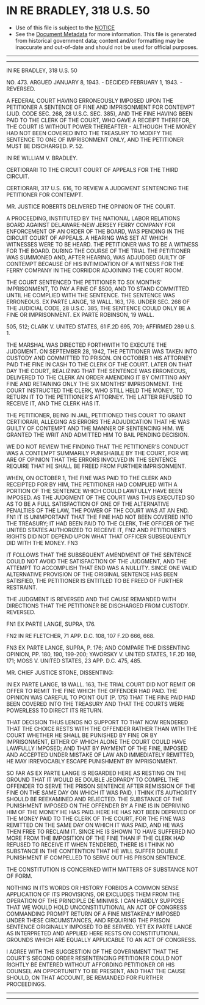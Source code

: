 ---
---

# IN RE BRADLEY, 318 U.S. 50

* Use of this file is subject to the [NOTICE](https://github.com/publicdocs/notice/blob/master/NOTICE)
* See the [Document Metadata](../../../) for more information.
  This file is generated from historical government data; content and/or formatting may be inaccurate and out-of-date and should not be used for official purposes.

----------
----------

IN RE BRADLEY, 318 U.S. 50

NO. 473.  ARGUED JANUARY 8, 1943.  - DECIDED FEBRUARY 1, 1943.  - REVERSED.

A FEDERAL COURT HAVING ERRONEOUSLY IMPOSED UPON THE PETITIONER A SENTENCE OF FINE AND IMPRISONMENT FOR CONTEMPT (JUD.  CODE SEC. 268, 28 U.S.C. SEC. 385), AND THE FINE HAVING BEEN PAID TO THE CLERK OF THE COURT, WHO GAVE A RECEIPT THEREFOR, THE COURT IS WITHOUT POWER THEREAFTER - ALTHOUGH THE MONEY HAD NOT BEEN COVERED INTO THE TREASURY TO MODIFY THE SENTENCE TO ONE OF IMPRISONMENT ONLY, AND THE PETITIONER MUST BE DISCHARGED.  P. 52.

IN RE WILLIAM V. BRADLEY.

CERTIORARI TO THE CIRCUIT COURT OF APPEALS FOR THE THIRD CIRCUIT.

CERTIORARI, 317 U.S. 616, TO REVIEW A JUDGMENT SENTENCING THE PETITIONER FOR CONTEMPT.

MR. JUSTICE ROBERTS DELIVERED THE OPINION OF THE COURT.

A PROCEEDING, INSTITUTED BY THE NATIONAL LABOR RELATIONS BOARD AGAINST DELAWARE-NEW JERSEY FERRY COMPANY FOR ENFORCEMENT OF AN ORDER OF THE BOARD, WAS PENDING IN THE CIRCUIT COURT OF APPEALS.  A HEARING WAS SET AT WHICH WITNESSES WERE TO BE HEARD.  THE PETITIONER WAS TO BE A WITNESS FOR THE BOARD.  DURING THE COURSE OF THE TRIAL THE PETITIONER WAS SUMMONED AND, AFTER HEARING, WAS ADJUDGED GUILTY OF CONTEMPT BECAUSE OF HIS INTIMIDATION OF A WITNESS FOR THE FERRY COMPANY IN THE CORRIDOR ADJOINING THE COURT ROOM.

THE COURT SENTENCED THE PETITIONER TO SIX MONTHS' IMPRISONMENT, TO PAY A FINE OF $500, AND TO STAND COMMITTED UNTIL HE COMPLIED WITH THE SENTENCE.  THE SENTENCE WAS ERRONEOUS.  EX PARTE LANGE, 18 WALL.  163, 176.  UNDER SEC. 268 OF THE JUDICIAL CODE, 28 U.S.C. 385, THE SENTENCE COULD ONLY BE A FINE OR IMPRISONMENT.  EX PARTE ROBINSON, 19 WALL.

505, 512; CLARK V. UNITED STATES, 61 F.2D 695, 709; AFFIRMED 289 U.S. 1.

THE MARSHAL WAS DIRECTED FORTHWITH TO EXECUTE THE JUDGMENT.  ON SEPTEMBER 28, 1942, THE PETITIONER WAS TAKEN INTO CUSTODY AND COMMITTED TO PRISON.  ON OCTOBER 1 HIS ATTORNEY PAID THE FINE IN CASH TO THE CLERK OF THE COURT.  LATER ON THAT DAY THE COURT, REALIZING THAT THE SENTENCE WAS ERRONEOUS, DELIVERED TO THE CLERK AN ORDER AMENDING IT BY OMITTING ANY FINE AND RETAINING ONLY THE SIX MONTHS' IMPRISONMENT.  THE COURT INSTRUCTED THE CLERK, WHO STILL HELD THE MONEY, TO RETURN IT TO THE PETITIONER'S ATTORNEY.  THE LATTER REFUSED TO RECEIVE IT, AND THE CLERK HAS IT.

THE PETITIONER, BEING IN JAIL, PETITIONED THIS COURT TO GRANT CERTIORARI, ALLEGING AS ERRORS THE ADJUDICATION THAT HE WAS GUILTY OF CONTEMPT AND THE MANNER OF SENTENCING HIM.  WE GRANTED THE WRIT AND ADMITTED HIM TO BAIL PENDING DECISION.

WE DO NOT REVIEW THE FINDING THAT THE PETITIONER'S CONDUCT WAS A CONTEMPT SUMMARILY PUNISHABLE BY THE COURT, FOR WE ARE OF OPINION THAT THE ERRORS INVOLVED IN THE SENTENCE REQUIRE THAT HE SHALL BE FREED FROM FURTHER IMPRISONMENT.

WHEN, ON OCTOBER 1, THE FINE WAS PAID TO THE CLERK AND RECEIPTED FOR BY HIM, THE PETITIONER HAD COMPLIED WITH A PORTION OF THE SENTENCE WHICH COULD LAWFULLY HAVE BEEN IMPOSED.  AS THE JUDGMENT OF THE COURT WAS THUS EXECUTED SO AS TO BE A FULL SATISFACTION OF ONE OF THE ALTERNATIVE PENALTIES OF THE LAW, THE POWER OF THE COURT WAS AT AN END.  FN1  IT IS UNIMPORTANT THAT THE FINE HAD NOT BEEN COVERED INTO THE TREASURY; IT HAD BEEN PAID TO THE CLERK, THE OFFICER OF THE UNITED STATES AUTHORIZED TO RECEIVE IT,  FN2  AND PETITIONER'S RIGHTS DID NOT DEPEND UPON WHAT THAT OFFICER SUBSEQUENTLY DID WITH THE MONEY.  FN3

IT FOLLOWS THAT THE SUBSEQUENT AMENDMENT OF THE SENTENCE COULD NOT AVOID THE SATISFACTION OF THE JUDGMENT, AND THE ATTEMPT TO ACCOMPLISH THAT END WAS A NULLITY.  SINCE ONE VALID ALTERNATIVE PROVISION OF THE ORIGINAL SENTENCE HAS BEEN SATISFIED, THE PETITIONER IS ENTITLED TO BE FREED OF FURTHER RESTRAINT.

THE JUDGMENT IS REVERSED AND THE CAUSE REMANDED WITH DIRECTIONS THAT THE PETITIONER BE DISCHARGED FROM CUSTODY.  REVERSED.

FN1  EX PARTE LANGE, SUPRA, 176.

FN2  IN RE FLETCHER, 71 APP. D.C. 108, 107 F.2D 666, 668.

FN3  EX PARTE LANGE, SUPRA, P. 176; AND COMPARE THE DISSENTING OPINION, PP. 180, 190, 199-200; YAVORSKY V. UNITED STATES, 1 F.2D 169, 171; MOSS V. UNITED STATES, 23 APP. D.C. 475, 485.

MR. CHIEF JUSTICE STONE, DISSENTING:

IN EX PARTE LANGE, 18 WALL.  163, THE TRIAL COURT DID NOT REMIT OR OFFER TO REMIT THE FINE WHICH THE OFFENDER HAD PAID.  THE OPINION WAS CAREFUL TO POINT OUT (P. 175) THAT THE FINE PAID HAD BEEN COVERED INTO THE TREASURY AND THAT THE COURTS WERE POWERLESS TO DIRECT ITS RETURN.

THAT DECISION THUS LENDS NO SUPPORT TO THAT NOW RENDERED THAT THE CHOICE RESTS WITH THE OFFENDER RATHER THAN WITH THE COURT WHETHER HE SHALL BE PUNISHED BY FINE OR BY IMPRISONMENT, EITHER OF WHICH ALONE THE COURT COULD HAVE LAWFULLY IMPOSED; AND THAT BY PAYMENT OF THE FINE, IMPOSED AND ACCEPTED UNDER MISTAKE OF LAW AND IMMEDIATELY REMITTED, HE MAY IRREVOCABLY ESCAPE PUNISHMENT BY IMPRISONMENT.

SO FAR AS EX PARTE LANGE IS REGARDED HERE AS RESTING ON THE GROUND THAT IT WOULD BE DOUBLE JEOPARDY TO COMPEL THE OFFENDER TO SERVE THE PRISON SENTENCE AFTER REMISSION OF THE FINE ON THE SAME DAY ON WHICH IT WAS PAID, I THINK ITS AUTHORITY SHOULD BE REEXAMINED AND REJECTED.  THE SUBSTANCE OF THE PUNISHMENT IMPOSED ON THE OFFENDER BY A FINE IS IN DEPRIVING HIM OF THE MONEY HE HAS PAID.  HERE HE HAS NOT BEEN DEPRIVED OF THE MONEY PAID TO THE CLERK OF THE COURT, FOR THE FINE WAS REMITTED ON THE SAME DAY ON WHICH IT WAS PAID, AND HE WAS THEN FREE TO RECLAIM IT.  SINCE HE IS SHOWN TO HAVE SUFFERED NO MORE FROM THE IMPOSITION OF THE FINE THAN IF THE CLERK HAD REFUSED TO RECEIVE IT WHEN TENDERED, THERE IS I THINK NO SUBSTANCE IN THE CONTENTION THAT HE WILL SUFFER DOUBLE PUNISHMENT IF COMPELLED TO SERVE OUT HIS PRISON SENTENCE.

THE CONSTITUTION IS CONCERNED WITH MATTERS OF SUBSTANCE NOT OF FORM.

NOTHING IN ITS WORDS OR HISTORY FORBIDS A COMMON SENSE APPLICATION OF ITS PROVISIONS, OR EXCLUDES THEM FROM THE OPERATION OF THE PRINCIPLE DE MINIMIS.  I CAN HARDLY SUPPOSE THAT WE WOULD HOLD UNCONSTITUTIONAL AN ACT OF CONGRESS COMMANDING PROMPT RETURN OF A FINE MISTAKENLY IMPOSED UNDER THESE CIRCUMSTANCES, AND REQUIRING THE PRISON SENTENCE ORIGINALLY IMPOSED TO BE SERVED.  YET EX PARTE LANGE AS INTERPRETED AND APPLIED HERE RESTS ON CONSTITUTIONAL GROUNDS WHICH ARE EQUALLY APPLICABLE TO AN ACT OF CONGRESS.

I AGREE WITH THE SUGGESTION OF THE GOVERNMENT THAT THE COURT'S SECOND ORDER RESENTENCING PETITIONER COULD NOT RIGHTLY BE ENTERED WITHOUT AFFORDING PETITIONER OR HIS COUNSEL AN OPPORTUNITY TO BE PRESENT, AND THAT THE CAUSE SHOULD, ON THAT ACCOUNT, BE REMANDED FOR FURTHER PROCEEDINGS.


----------
----------

